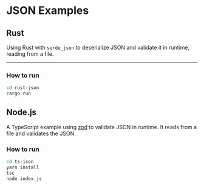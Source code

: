 # JSON Examples

## Rust

Using Rust with `serde_json` to deserialize JSON and validate it in runtime, reading from a file.

---

### How to run

```bash
cd rust-json
cargo run
```

## Node.js

A TypeScript example using [zod](https://www.npmjs.com/package/zod) to validate JSON in runtime.
It reads from a file and validates the JSON.

### How to run

```bash
cd ts-json
yarn install
tsc
node index.js
```
